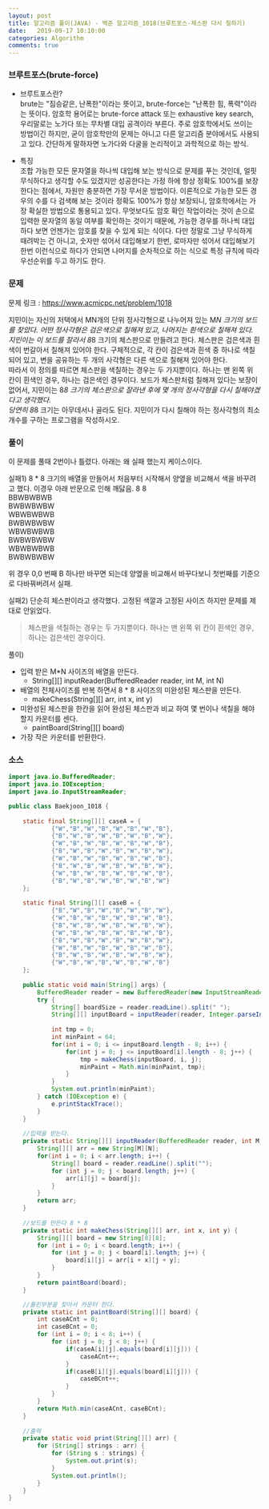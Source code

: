 ```yaml
---
layout: post
title: 알고리즘 풀이(JAVA) - 백준 알고리즘_1018(브루트포스-체스판 다시 칠하기)
date:   2019-09-17 10:10:00
categories: Algorithm
comments: true 
---
```


### 브루트포스(brute-force)

- 브루트포스란?  
brute는 "짐승같은, 난폭한"이라는 뜻이고, brute-force는 "난폭한 힘, 폭력"이라는 뜻이다. 
암호학 용어로는 brute-force attack 또는 exhaustive key search, 우리말로는 노가다 또는 무차별 대입 공격이라 부른다. 
주로 암호학에서도 쓰이는 방법이긴 하지만, 굳이 암호학만의 문제는 아니고 다른 알고리즘 분야에서도 사용되고 있다. 
간단하게 말하자면 노가다와 다굴을 논리적이고 과학적으로 하는 방식.

- 특징  
조합 가능한 모든 문자열을 하나씩 대입해 보는 방식으로 문제를 푸는 것인데, 얼핏 무식하다고 생각할 수도 있겠지만 성공한다는 
가정 하에 항상 정확도 100%를 보장한다는 점에서, 자원만 충분하면 가장 무서운 방법이다. 
이론적으로 가능한 모든 경우의 수를 다 검색해 보는 것이라 정확도 100%가 항상 보장되니, 암호학에서는 가장 확실한 방법으로 통용되고 있다. 
무엇보다도 암호 확인 작업이라는 것이 손으로 입력한 문자열의 동일 여부를 확인하는 것이기 때문에, 
가능한 경우를 하나씩 대입하다 보면 언젠가는 암호를 찾을 수 있게 되는 식이다. 다만 정말로 그냥 무식하게 때려박는 건 아니고, 숫자만 섞어서 대입해보기 한번, 
로마자만 섞어서 대입해보기 한번 이런식으로 하다가 안되면 나머지를 순차적으로 하는 식으로 특정 규칙에 따라 우선순위를 두고 하기도 한다.

### 문제
문제 링크 : <https://www.acmicpc.net/problem/1018>

지민이는 자신의 저택에서 MN개의 단위 정사각형으로 나누어져 있는 M*N 크기의 보드를 찾았다. 어떤 정사각형은 검은색으로 칠해져 있고, 나머지는 흰색으로 칠해져 있다.  
지민이는 이 보드를 잘라서 8*8 크기의 체스판으로 만들려고 한다.
체스판은 검은색과 흰색이 번갈아서 칠해져 있어야 한다. 구체적으로, 각 칸이 검은색과 흰색 중 하나로 색칠되어 있고, 변을 공유하는 두 개의 사각형은 다른 색으로 칠해져 있어야 한다.  
따라서 이 정의를 따르면 체스판을 색칠하는 경우는 두 가지뿐이다. 하나는 맨 왼쪽 위 칸이 흰색인 경우, 하나는 검은색인 경우이다.
보드가 체스판처럼 칠해져 있다는 보장이 없어서, 지민이는 8*8 크기의 체스판으로 잘라낸 후에 몇 개의 정사각형을 다시 칠해야겠다고 생각했다.  
당연히 8*8 크기는 아무데서나 골라도 된다. 지민이가 다시 칠해야 하는 정사각형의 최소 개수를 구하는 프로그램을 작성하시오.

### 풀이
이 문제를 풀때 2번이나 틀렸다. 아래는 왜 실패 했는지 케이스이다.
  
실패1) 8 * 8 크기의 배열을 만들어서 처음부터 시작해서 양옆을 비교해서 색을 바꾸려고 했다. 이경우 아래 반문으로 인해 깨닳음.
8 8  
BBWBWBWB  
BWBWBWBW  
WBWBWBWB  
BWBWBWBW  
WBWBWBWB  
BWBWBWBW  
WBWBWBWB  
BWBWBWBW  

위 경우 0,0 번째 B 하나만 바꾸면 되는데 양옆을 비교해서 바꾸다보니 첫번째를 기준으로 다바꿔버려서 실패. 

실패2) 단순히 체스판이라고 생각했다. 고정된 색깔과 고정된 사이즈 하지만 문제를 제대로 안읽었다. 
> 체스판을 색칠하는 경우는 두 가지뿐이다. 하나는 맨 왼쪽 위 칸이 흰색인 경우, 하나는 검은색인 경우이다.

풀이)  
- 입력 받은 M*N 사이즈의 배열을 만든다.  
    - String[][] inputReader(BufferedReader reader, int M, int N)  
- 배열의 전체사이즈를 반복 하면서 8 * 8 사이즈의 미완성된 체스판을 만든다.  
    - makeChess(String[][] arr, int x, int y)    
- 미완성된 체스판을 한칸을 읽어 완성된 체스판과 비교 하여 몇 번이나 색칠을 해야 할지 카운터를 센다.  
    - paintBoard(String[][] board)  
- 가장 작은 카운터를 반환한다.

### 소스
```java
import java.io.BufferedReader;
import java.io.IOException;
import java.io.InputStreamReader;

public class Baekjoon_1018 {
	
	static final String[][] caseA = {
			{"W","B","W","B","W","B","W","B"},
			{"B","W","B","W","B","W","B","W"},
			{"W","B","W","B","W","B","W","B"},
			{"B","W","B","W","B","W","B","W"},
			{"W","B","W","B","W","B","W","B"},
			{"B","W","B","W","B","W","B","W"},
			{"W","B","W","B","W","B","W","B"},
			{"B","W","B","W","B","W","B","W"}
	};
	
	static final String[][] caseB = {
			{"B","W","B","W","B","W","B","W"},
			{"W","B","W","B","W","B","W","B"},
			{"B","W","B","W","B","W","B","W"},
			{"W","B","W","B","W","B","W","B"},
			{"B","W","B","W","B","W","B","W"},
			{"W","B","W","B","W","B","W","B"},
			{"B","W","B","W","B","W","B","W"},
			{"W","B","W","B","W","B","W","B"}
	};
	
	public static void main(String[] args) {
		BufferedReader reader = new BufferedReader(new InputStreamReader(System.in));
		try {
			String[] boardSize = reader.readLine().split(" ");
			String[][] inputBoard = inputReader(reader, Integer.parseInt(boardSize[0]), Integer.parseInt(boardSize[1]));
			
			int tmp = 0;
			int minPaint = 64;
			for(int i = 0; i <= inputBoard.length - 8; i++) {
				for(int j = 0; j <= inputBoard[i].length - 8; j++) {
					tmp = makeChess(inputBoard, i, j);
					minPaint = Math.min(minPaint, tmp);
				}
			}
			System.out.println(minPaint);
		} catch (IOException e) {
			e.printStackTrace();
		}
	}
    
    //입력을 받는다.
	private static String[][] inputReader(BufferedReader reader, int M, int N) throws IOException {
		String[][] arr = new String[M][N];
		for(int i = 0; i < arr.length; i++) {
			String[] board = reader.readLine().split("");
			for (int j = 0; j < board.length; j++) {
				arr[i][j] = board[j];
			}
		}
		return arr;
	}
    
    //보드를 만든다 8 * 8
	private static int makeChess(String[][] arr, int x, int y) {
		String[][] board = new String[8][8];
		for (int i = 0; i < board.length; i++) {
			for (int j = 0; j < board[i].length; j++) {
				board[i][j] = arr[i + x][j + y];
			}
		}
		return paintBoard(board);
	}

    //틀린부분을 찾아서 카운터 한다.
	private static int paintBoard(String[][] board) {
		int caseACnt = 0;
		int caseBCnt = 0;
		for (int i = 0; i < 8; i++) {
			for (int j = 0; j < 8; j++) {
				if(caseA[i][j].equals(board[i][j])) {
					caseACnt++;
				}
				if(caseB[i][j].equals(board[i][j])) {
					caseBCnt++;
				}
			}
		}
		return Math.min(caseACnt, caseBCnt);
	}
	
    //출력
	private static void print(String[][] arr) {
		for (String[] strings : arr) {
			for (String s : strings) {
				System.out.print(s);
			}
			System.out.println();
		}
	}
}
```